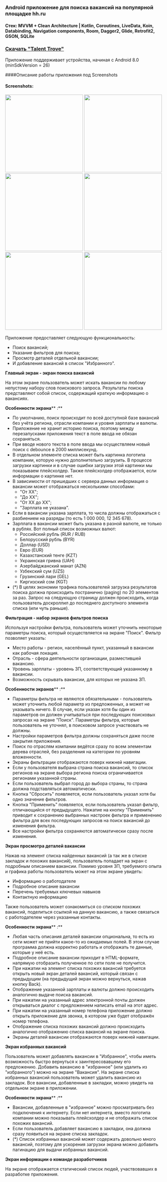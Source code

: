 ### Android приложение для поиска вакансий на популярной площадке hh.ru

#### Стек: MVVM + Clean Architecture | Kotlin, Coroutines, LiveData, Koin, Databinding, Navigation components, Room, Dagger2, Glide, Retrofit2, GSON, SQLite

### [Скачать "Talent Trove"](https://github.com/menta1/practicum-android-diploma/releases/download/pet_proj/Talent.Trove.apk)
Приложение поддерживает устройства, начиная с Android 8.0 (minSdkVersion = 26)

####Описание работы приложения под Screenshots

#### Screenshots:
<img src="https://github.com/menta1/practicum-android-diploma/assets/81776684/3332b947-bccc-4422-b625-df5b61d7a96c" width="250">
<img src="https://github.com/menta1/practicum-android-diploma/assets/81776684/cdaa2434-d777-4a24-9866-8479df9b050e" width="250">
<img src="https://github.com/menta1/practicum-android-diploma/assets/81776684/2399586c-0494-43f7-9196-9c1299bc39bc" width="250">
<img src="https://github.com/menta1/practicum-android-diploma/assets/81776684/c84c8b50-e018-4b4b-a31d-91ad74f4992a" width="250">
<img src="https://github.com/menta1/practicum-android-diploma/assets/81776684/13621e79-2adc-4d47-93d7-0104a380167d" width="250">
<img src="https://github.com/menta1/practicum-android-diploma/assets/81776684/36b50b84-707d-498b-a86b-a56b6171bce3" width="250">

Приложение предоставляет следующую функциональность:

- Поиск вакансий;
- Указание фильтров для поиска;
- Просмотр деталей отдельной вакансии;
- И добавление вакансий в список "Избранного".

**Главный экран - экран поиска вакансий**

На этом экране пользователь может искать вакансии по любому непустому набору слов поискового запроса. Результаты поиска представляют собой список, содержащий краткую информацию о вакансиях.

**Особенности экрана**** :**

- По умолчанию, поиск происходит по всей доступной базе вакансий без учёта региона, отрасли компании и уровня зарплаты и валюты.
- Приложение не хранит историю поиска, поэтому между перезапусками приложения текст в поле ввода не обязан сохраняться.
- При вводе нового текста в поле ввода мы осуществляем новый поиск с debounce в 2000 миллисекунд.
- В отдельном элементе списка может быть картинка логотипа компании, которую нужно дополнительно загрузить. В процессе загрузки картинки и в случае ошибки загрузки этой картинки мы показываем плейсхолдер. Также плейсхолдер отображается, если информации о картинке нет.
- В зависимости от пришедших с сервера данных информация о вакансии может отображаться несколькими способами:
  - "От XX";
  - "До XX";
  - "От XX до XX";
  - "Зарплата не указана".
- Если в вакансии указана зарплата, то числа должны отображаться с разбиением на разряды (то есть 1 000 000, 12 345 678).
- Зарплата в вакансии может быть указана в разной валюте, не только в рублях. Вот полный список возможных валют:
  - Российский рубль (RUR / RUB)
  - Белорусский рубль (BYR)
  - Доллар (USD)
  - Евро (EUR)
  - Казахстанский тенге (KZT)
  - Украинская гривна (UAH)
  - Азербайджанский манат (AZN)
  - Узбекский сум (UZS)
  - Грузинский лари (GEL)
  - Киргизский сом (KGT)
- (\*) В целях экономии трафика пользователей загрузка результатов поиска должна происходить постранично (paging) по 20 элементов за раз. Запрос на следующую страницу должен происходить, когда пользователь доскроллил до последнего доступного элемента списка (или чуть раньше).

**Фильтрация - набор экранов фильтров поиска**

Используя настройки фильтра, пользователь может уточнить некоторые параметры поиска, который осуществляется на экране "Поиск". Фильтр позволяет указать:

- Место работы - регион, населённый пункт, указанный в вакансии как рабочая локация.
- Отрасль - сфера деятельности организации, разместившей вакансию.
- Уровень зарплаты - уровень ЗП, соответствующий указанному в вакансии.
- Возможность скрывать вакансии, для которых не указана ЗП.

**Особенности экранов**** :**

- Параметры фильтра не являются обязательными - пользователь может уточнить любой параметр из предложенных, а может не указывать ничего. В случае, если указан хотя бы один из параметров он должен учитываться при последующих поисковых запросах на экране "Поиск". Параметры фильтра, которые пользователь не уточнял, в поисковом запросе участвовать не должны.
- Настройки параметров фильтра должны сохраняться даже после закрытия приложения.
- Поиск по отраслям компании ведётся сразу по всем элементам дерева отраслей, без разделения на категории по уровням вложенности.
- Экраны фильтрации отображаются поверх нижней навигации.
- Если у пользователя выбрана страна поиска вакансий, то список регионов на экране выбора региона поиска ограничивается регионами указанной страны.
- Если пользователь выбрал город до выбора страны, то страна должна подставляться автоматически.
- Кнопка "Сбросить" появляется, если пользователь указал хотя бы одно значение фильтров.
- Кнопка "Применить" появляется, если пользователь указал фильтр, отличающийся от предыдущего. Нажатие на кнопку "Применить" приводит к сохранению выбранных настроек фильтра и применению фильтра для всех последующих запросов на поиск вакансий до изменения фильтра.
- Все настройки фильтра сохраняются автоматически сразу после изменения.

**Экран просмотра деталей вакансии**

Нажав на элемент списка найденных вакансий (а так же в списке закладок и похожих вакансий), пользователь попадает на экран с подробным описанием вакансии. Помимо уровня ЗП, требуемого опыта и графика работы пользователь может на этом экране увидеть:

- Информацию о работодателе
- Подробное описание вакансии
- Перечень требуемых ключевых навыков
- Контактную информацию

Также пользователь может ознакомиться со списком похожих вакансий, поделиться ссылкой на данную вакансию, а также связаться с работодателем через указанные контакты.

**Особенности экрана**** :**

- Любая часть описания деталей вакансии опциональна, то есть из сети может не прийти какое-то из ожидаемых полей. В этом случае программа должна корректно работать и отображать те данные, которые у неё есть.
- Подробное описание вакансии приходит в HTML-формате, напрямую отобразить полученное по сети поле не получится.
- При нажатии на элемент списка похожих вакансий требуется открыть новый экран деталей вакансий, который связан с предыдущим (на предыдущий экран можно вернуться, нажав кнопку Back).
- Отображение указанной зарплаты и валюты должно происходить аналогично выдаче поиска вакансий.
- При нажатии на указанный адрес электронной почты должен открываться диалог с предложением написать email на этот адрес.
- При нажатии на указанный номер телефона приложение должно открыть приложение для звонка, в котором уже будет отображён номер телефона.
- Отображение списка похожих вакансий должно происходить аналогично отображению списка вакансий на экране поиска.
- Экраны деталей вакансии отображаются поверх нижней навигации.

**Экран избранных вакансий**

Пользователь может добавлять вакансии в "Избранное", чтобы иметь возможность быстро вернуться к заинтересовавшему его предложению. Добавить вакансию в "избранное" (или удалить из "избранного") можно на экране "Вакансия". На экране списка избранных вакансий пользователь может удалить вакансию из закладок. Все вакансии, добавленные в закладки, можно увидеть на отдельном экране в приложении.

**Особенности экрана**** :**

- Вакансии, добавленные в "избранное" можно просматривать без подключения к интернету. Если нет интернета, вместо логотипа компании можно показывать плейсхолдер и не отображать список похожих вакансий.
- Если пользователь добавляет вакансию в закладки, она должна сразу появиться на экране списка закладок.
- (\*) Список избранных вакансий может содержать довольно много вакансий, поэтому для ускорения загрузки экрана можно добавить пагинацию для выдачи избранных вакансий.

**Экран информации о команде разработчиков**

На экране отображается статический список людей, участвовавших в разработке приложения.
